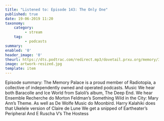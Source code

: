 ```yaml
---
title: "Listened to: Episode 143: The Only One"
published: true
date: 19-06-2019 11:20
taxonomy:
    category:
         - stream
    tag:
         - podcasts
summary:
enabled: '0'
header_image: '0'
theurl: https://dts.podtrac.com/redirect.mp3/dovetail.prxu.org/memory/3a0ad06a-82e9-4694-aa85-d05f3bc5712a/thememorypalace.mp3
image: artwork-resized.jpg
template: item
---
```

 
Episode summary: The Memory Palace is a proud member of Radiotopia, a collective of independently owned and operated podcasts. Music We hear both Baracolle and Ice World from Saloli’s album, The Deep End. We hear Ensemble Recherche do Morton Feldman’s Something Wild in the City: Mary Ann’s Theme. As well as De Wolfe Music do Moonbird. Harry Kalahiki does that Ukelele version of Claire de Lune We get a snipped of Eartheater’s Peripheral And E Ruscha V’s The Hostess
